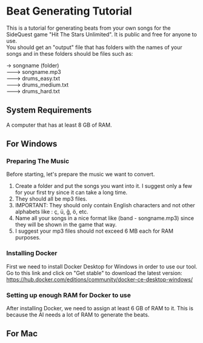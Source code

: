 # Beat Generating Tutorial

This is a tutorial for generating beats from your own songs for the SideQuest game "Hit The Stars Unlimited". It is public and free for anyone to use. 
<br>
You should get an "output" file that has folders with the names of your songs and in these folders should be files such as:

-> songname (folder)
<br>
---> songname.mp3
<br>
---> drums_easy.txt
<br>
---> drums_medium.txt
<br>
---> drums_hard.txt
<br>

## System Requirements

A computer that has at least 8 GB of RAM.

## For Windows

### Preparing The Music

Before starting, let's prepare the music we want to convert.

1) Create a folder and put the songs you want into it. I suggest only a few for your first try since it can take a long time.
2) They should all be mp3 files.
3) IMPORTANT: They should only contain English characters and not other alphabets like : ç, ü, ğ, ö, etc.
4) Name all your songs in a nice format like (band - songname.mp3) since they will be shown in the game that way.
5) I suggest your mp3 files should not exceed 6 MB each for RAM purposes.

### Installing Docker

First we need to install Docker Desktop for Windows in order to use our tool. Go to this link and click on "Get stable" to download the latest version:
https://hub.docker.com/editions/community/docker-ce-desktop-windows/

<pic of docker download page>

### Setting up enough RAM for Docker to use

After installing Docker, we need to assign at least 6 GB of RAM to it. This is because the AI needs a lot of RAM to generate the beats.

## For Mac
